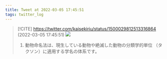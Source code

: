 ```yaml
---
title: Tweet at 2022-03-05 17:45:51
tags: twitter_log
---
```


> [!CITE] https://twitter.com/kaisekiriu/status/1500029812513316864 (2022-03-05 17:45:51)
> ![](https://twitter.com/kaisekiriu/status/1500029812513316864)
> 1. 動物命名法は、現生している動物や絶滅した動物の分類学的単位
> （タクソン）に適用する学名の体系です。
